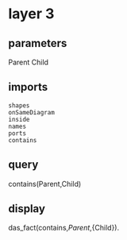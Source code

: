 # layer 3
## parameters
  Parent
  Child
## imports
    shapes
    onSameDiagram
    inside
    names
    ports
	contains
## query
  contains(Parent,Child)
## display
  das_fact(contains,${Parent},${Child}).

